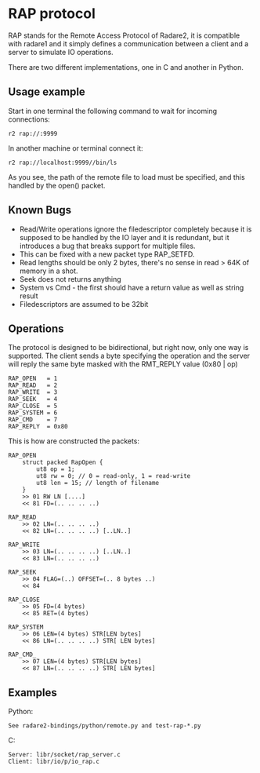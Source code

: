 RAP protocol
============

RAP stands for the Remote Access Protocol of Radare2, it is compatible with radare1
and it simply defines a communication between a client and a server to simulate IO
operations.

There are two different implementations, one in C and another in Python.

Usage example
-------------

Start in one terminal the following command to wait for incoming connections:

	r2 rap://:9999

In another machine or terminal connect it:

	r2 rap://localhost:9999//bin/ls

As you see, the path of the remote file to load must be specified, and this handled
by the open() packet.

Known Bugs
----------

* Read/Write operations ignore the filedescriptor completely because it is supposed to be handled by the IO layer and it is redundant, but it introduces a bug that breaks support for multiple files.
* This can be fixed with a new packet type RAP_SETFD.
* Read lengths should be only 2 bytes, there's no sense in read > 64K of memory in a shot.
* Seek does not returns anything
* System vs Cmd - the first should have a return value as well as string result
* Filedescriptors are assumed to be 32bit


Operations
----------

The protocol is designed to be bidirectional, but right now, only one way is supported.
The client sends a byte specifying the operation and the server will reply the same byte
masked with the RMT_REPLY value (0x80 | op)

	RAP_OPEN   = 1
	RAP_READ   = 2
	RAP_WRITE  = 3
	RAP_SEEK   = 4
	RAP_CLOSE  = 5
	RAP_SYSTEM = 6
	RAP_CMD    = 7
	RAP_REPLY  = 0x80

This is how are constructed the packets:

	RAP_OPEN
		struct packed RapOpen {
			ut8 op = 1;
			ut8 rw = 0; // 0 = read-only, 1 = read-write
			ut8 len = 15; // length of filename
		}
		>> 01 RW LN [....]
		<< 81 FD=(.. .. .. ..)

	RAP_READ
		>> 02 LN=(.. .. .. ..)
		<< 82 LN=(.. .. .. ..) [..LN..]

	RAP_WRITE
		>> 03 LN=(.. .. .. ..) [..LN..]
		<< 83 LN=(.. .. .. ..)

	RAP_SEEK
		>> 04 FLAG=(..) OFFSET=(.. 8 bytes ..)
		<< 84

	RAP_CLOSE
		>> 05 FD=(4 bytes) 
		<< 85 RET=(4 bytes)

	RAP_SYSTEM
		>> 06 LEN=(4 bytes) STR[LEN bytes]
		<< 86 LN=(.. .. .. ..) STR[ LEN bytes]

	RAP_CMD_
		>> 07 LEN=(4 bytes) STR[LEN bytes]
		<< 87 LN=(.. .. .. ..) STR[ LEN bytes]


Examples
--------

Python:

	See radare2-bindings/python/remote.py and test-rap-*.py

C:

	Server: libr/socket/rap_server.c
	Client: libr/io/p/io_rap.c
